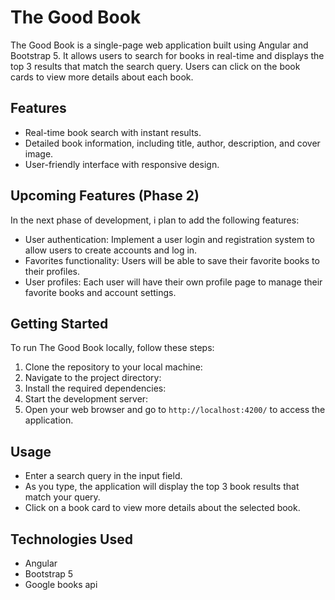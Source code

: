 # The Good Book

The Good Book is a single-page web application built using Angular and Bootstrap 5. It allows users to search for books in real-time and displays the top 3 results that match the search query. Users can click on the book cards to view more details about each book.

## Features

- Real-time book search with instant results.
- Detailed book information, including title, author, description, and cover image.
- User-friendly interface with responsive design.

## Upcoming Features (Phase 2)

In the next phase of development, i plan to add the following features:
  
- User authentication: Implement a user login and registration system to allow users to create accounts and log in.
- Favorites functionality: Users will be able to save their favorite books to their profiles.
- User profiles: Each user will have their own profile page to manage their favorite books and account settings.

## Getting Started

To run The Good Book locally, follow these steps:

1. Clone the repository to your local machine:
2. Navigate to the project directory:
3. Install the required dependencies:
4. Start the development server:
5. Open your web browser and go to `http://localhost:4200/` to access the application.
   
## Usage

- Enter a search query in the input field.
- As you type, the application will display the top 3 book results that match your query.
- Click on a book card to view more details about the selected book.

## Technologies Used

- Angular
- Bootstrap 5
- Google books api

